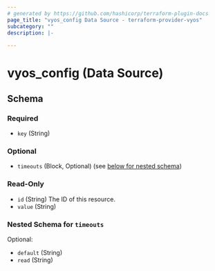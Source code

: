 ```yaml
---
# generated by https://github.com/hashicorp/terraform-plugin-docs
page_title: "vyos_config Data Source - terraform-provider-vyos"
subcategory: ""
description: |-
  
---
```


# vyos_config (Data Source)





<!-- schema generated by tfplugindocs -->
## Schema

### Required

- `key` (String)

### Optional

- `timeouts` (Block, Optional) (see [below for nested schema](#nestedblock--timeouts))

### Read-Only

- `id` (String) The ID of this resource.
- `value` (String)

<a id="nestedblock--timeouts"></a>
### Nested Schema for `timeouts`

Optional:

- `default` (String)
- `read` (String)


